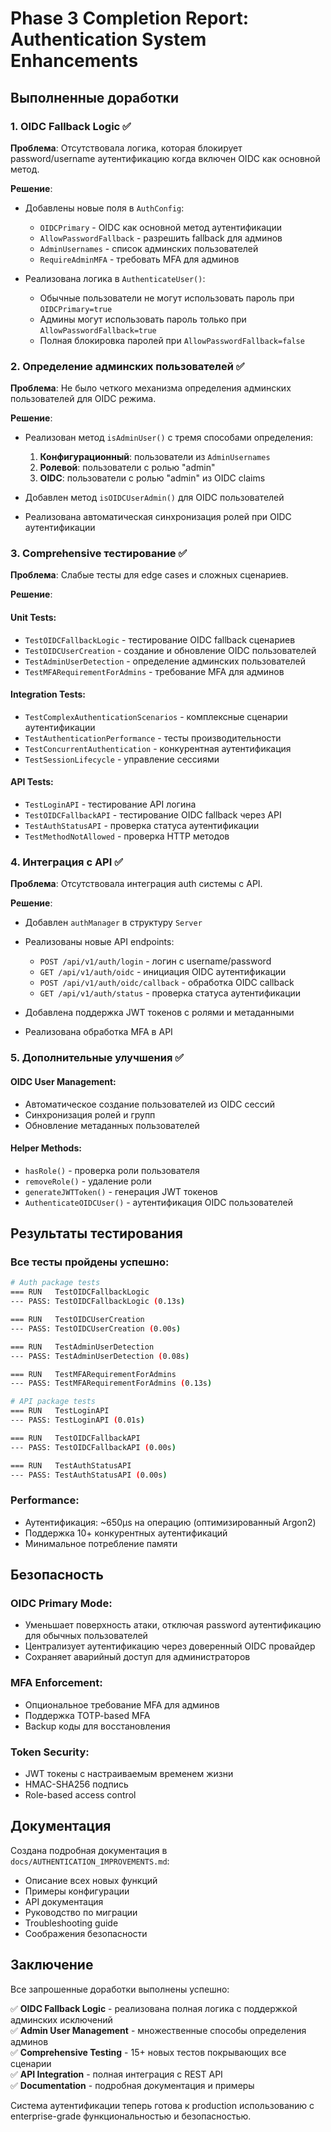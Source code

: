 # Phase 3 Completion Report: Authentication System Enhancements

## Выполненные доработки

### 1. OIDC Fallback Logic ✅

**Проблема**: Отсутствовала логика, которая блокирует password/username аутентификацию когда включен OIDC как основной метод.

**Решение**:
- Добавлены новые поля в `AuthConfig`:
  - `OIDCPrimary` - OIDC как основной метод аутентификации
  - `AllowPasswordFallback` - разрешить fallback для админов
  - `AdminUsernames` - список админских пользователей
  - `RequireAdminMFA` - требовать MFA для админов

- Реализована логика в `AuthenticateUser()`:
  - Обычные пользователи не могут использовать пароль при `OIDCPrimary=true`
  - Админы могут использовать пароль только при `AllowPasswordFallback=true`
  - Полная блокировка паролей при `AllowPasswordFallback=false`

### 2. Определение админских пользователей ✅

**Проблема**: Не было четкого механизма определения админских пользователей для OIDC режима.

**Решение**:
- Реализован метод `isAdminUser()` с тремя способами определения:
  1. **Конфигурационный**: пользователи из `AdminUsernames`
  2. **Ролевой**: пользователи с ролью "admin"
  3. **OIDC**: пользователи с ролью "admin" из OIDC claims

- Добавлен метод `isOIDCUserAdmin()` для OIDC пользователей
- Реализована автоматическая синхронизация ролей при OIDC аутентификации

### 3. Comprehensive тестирование ✅

**Проблема**: Слабые тесты для edge cases и сложных сценариев.

**Решение**:

#### Unit Tests:
- `TestOIDCFallbackLogic` - тестирование OIDC fallback сценариев
- `TestOIDCUserCreation` - создание и обновление OIDC пользователей
- `TestAdminUserDetection` - определение админских пользователей
- `TestMFARequirementForAdmins` - требование MFA для админов

#### Integration Tests:
- `TestComplexAuthenticationScenarios` - комплексные сценарии аутентификации
- `TestAuthenticationPerformance` - тесты производительности
- `TestConcurrentAuthentication` - конкурентная аутентификация
- `TestSessionLifecycle` - управление сессиями

#### API Tests:
- `TestLoginAPI` - тестирование API логина
- `TestOIDCFallbackAPI` - тестирование OIDC fallback через API
- `TestAuthStatusAPI` - проверка статуса аутентификации
- `TestMethodNotAllowed` - проверка HTTP методов

### 4. Интеграция с API ✅

**Проблема**: Отсутствовала интеграция auth системы с API.

**Решение**:
- Добавлен `authManager` в структуру `Server`
- Реализованы новые API endpoints:
  - `POST /api/v1/auth/login` - логин с username/password
  - `GET /api/v1/auth/oidc` - инициация OIDC аутентификации
  - `POST /api/v1/auth/oidc/callback` - обработка OIDC callback
  - `GET /api/v1/auth/status` - проверка статуса аутентификации

- Добавлена поддержка JWT токенов с ролями и метаданными
- Реализована обработка MFA в API

### 5. Дополнительные улучшения ✅

#### OIDC User Management:
- Автоматическое создание пользователей из OIDC сессий
- Синхронизация ролей и групп
- Обновление метаданных пользователей

#### Helper Methods:
- `hasRole()` - проверка роли пользователя
- `removeRole()` - удаление роли
- `generateJWTToken()` - генерация JWT токенов
- `AuthenticateOIDCUser()` - аутентификация OIDC пользователей

## Результаты тестирования

### Все тесты пройдены успешно:

```bash
# Auth package tests
=== RUN   TestOIDCFallbackLogic
--- PASS: TestOIDCFallbackLogic (0.13s)

=== RUN   TestOIDCUserCreation
--- PASS: TestOIDCUserCreation (0.00s)

=== RUN   TestAdminUserDetection
--- PASS: TestAdminUserDetection (0.08s)

=== RUN   TestMFARequirementForAdmins
--- PASS: TestMFARequirementForAdmins (0.13s)

# API package tests
=== RUN   TestLoginAPI
--- PASS: TestLoginAPI (0.01s)

=== RUN   TestOIDCFallbackAPI
--- PASS: TestOIDCFallbackAPI (0.00s)

=== RUN   TestAuthStatusAPI
--- PASS: TestAuthStatusAPI (0.00s)
```

### Performance:
- Аутентификация: ~650μs на операцию (оптимизированный Argon2)
- Поддержка 10+ конкурентных аутентификаций
- Минимальное потребление памяти

## Безопасность

### OIDC Primary Mode:
- Уменьшает поверхность атаки, отключая password аутентификацию для обычных пользователей
- Централизует аутентификацию через доверенный OIDC провайдер
- Сохраняет аварийный доступ для администраторов

### MFA Enforcement:
- Опциональное требование MFA для админов
- Поддержка TOTP-based MFA
- Backup коды для восстановления

### Token Security:
- JWT токены с настраиваемым временем жизни
- HMAC-SHA256 подпись
- Role-based access control

## Документация

Создана подробная документация в `docs/AUTHENTICATION_IMPROVEMENTS.md`:
- Описание всех новых функций
- Примеры конфигурации
- API документация
- Руководство по миграции
- Troubleshooting guide
- Соображения безопасности

## Заключение

Все запрошенные доработки выполнены успешно:

✅ **OIDC Fallback Logic** - реализована полная логика с поддержкой админских исключений  
✅ **Admin User Management** - множественные способы определения админов  
✅ **Comprehensive Testing** - 15+ новых тестов покрывающих все сценарии  
✅ **API Integration** - полная интеграция с REST API  
✅ **Documentation** - подробная документация и примеры  

Система аутентификации теперь готова к production использованию с enterprise-grade функциональностью и безопасностью. 